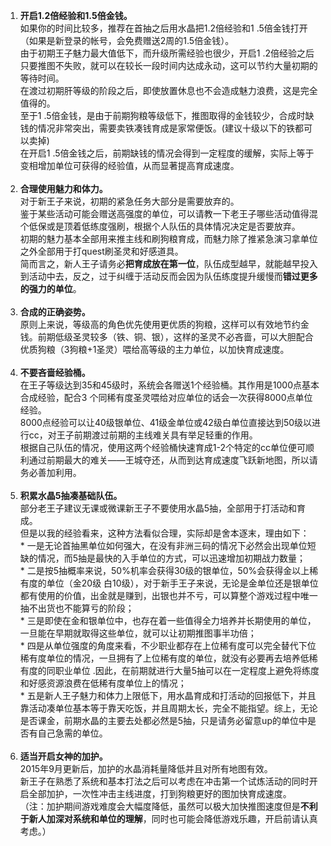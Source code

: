 1. **开启1.2倍经验和1.5倍金钱。**<br />如果你的时间比较多，推荐在首抽之后用水晶把1.2倍经验和1
.5倍金钱打开（如果是新登录的帐号，会免费赠送2周的1.5倍金钱）。<br />由于初期王子魅力最大值低下，而升级所需经验也很少，开启1
.2倍经验之后只要推图不失败，就可以在较长一段时间内达成永动，这可以节约大量初期的等待时间。<br 
/>在渡过初期肝等级的阶段之后，即使放置休息也不会造成魅力浪费，这是完全值得的。<br />至于1
.5倍金钱，是由于前期狗粮等级低下，推图取得的金钱较少，合成时缺钱的情况非常突出，需要卖铁凑钱育成是家常便饭。(建议十级以下的铁都可以卖掉)<br 
/>在开启1
.5倍金钱之后，前期缺钱的情况会得到一定程度的缓解，实际上等于变相增加单位可获得的经验值，从而显著提高育成速度。
<br /><br />
2. **合理使用魅力和体力。**<br />对于新王子来说，初期的紧急任务大部分是需要放弃的。<br 
/>鉴于某些活动可能会赠送高强度的单位，可以请教一下老王子哪些活动值得混个低保或是顶着低练度强刷，根据个人队伍的具体情况决定是否要放弃。<br 
/>初期的魅力基本全部用来推主线和刷狗粮育成，而魅力除了推紧急演习拿单位之外全部用于打quest刷圣灵和好感道具。<br 
/>简而言之，新人王子请务必**把育成放在第一位**，队伍成型越早，就能越早投入到活动中去，反之，过于纠缠于活动反而会因为队伍练度提升缓慢而**错过更多的强力的单位**。
<br /><br />
3. **合成的正确姿势。**<br 
/>原则上来说，等级高的角色优先使用更优质的狗粮，这样可以有效地节约金钱。前期低级圣灵较多（铁、铜、银），这样的圣灵不必吝啬，可以大胆配合优质狗粮（3狗粮+1圣灵）喂给高等级的主力单位，以加快育成速度。
<br /><br />
4. **不要吝啬经验桶。**<br />在王子等级达到35和45级时，系统会各赠送1个经验桶。其作用是1000点基本合成经验，配合3
个同稀有度圣灵喂给对应单位的话会一次获得8000点单位经验。<br />8000点经验可以让40级银单位、41级金单位或42级白单位直接达到50级以进行cc，对王子前期渡过前期的主线难关具有举足轻重的作用。<br />根据自己队伍的情况，使用这两个经验桶快速育成1-2个特定的cc单位便可顺利通过前期最大的难关——王城夺还，从而到达育成速度飞跃新地图，所以请务必善加利用。
<br /><br />
5. **积累水晶5抽凑基础队伍。**<br 
/>部分老王子建议无课或微课新王子不要使用水晶5抽，全部用于打活动和育成。<br 
/>但是以我的经验看来，这种方法看似合理，实际却是舍本逐末，理由如下：<br />* 
一是无论首抽黑单位如何强大，在没有非洲三码的情况下必然会出现单位短缺的情况，而5抽是最快的入手单位的方式，可以迅速增加初期战力数量；<br 
/>* 
二是按5抽概率来说，50%机率会获得30级的银单位，50%会获得金以上稀有度的单位（金20级 
白10级），对于新手王子来说，无论是金单位还是银单位都有使用的价值，出金就是赚到，出银也并不亏，可以算整个游戏过程中唯一抽不出货也不能算亏的阶段；<br 
/>* 
三是即使在金和银单位中，也存在着一些值得全力培养并长期使用的单位，一旦能在早期就取得这些单位，就可以让初期推图事半功倍；<br 
/>* 
四是从单位强度的角度来看，不少职业都存在上位稀有度可以完全替代下位稀有度单位的情况，一旦拥有了上位稀有度的单位，就没有必要再去培养低稀有度的同职业单位
.因此，在前期就进行大量5抽可以在一定程度上避免将练度和好感资源浪费在低稀有度单位上的情况；<br 
/>* 
五是新人王子魅力和体力上限低下，用水晶育成和打活动的回报低下，并且靠活动凑单位基本等于靠天吃饭，并且周期太长，完全不能指望。综上，无论是否课金，前期水晶的主要去处都必然是5抽，只是请务必留意up的单位中是否有自己急需的单位。
<br /><br />
6. **适当开启女神的加护。**<br 
/>2015年9月更新后，加护的水晶消耗量降低并且对所有地图有效。<br 
/>新王子在熟悉了系统和基本打法之后可以考虑在冲击第一个试炼活动的同时开启全部加护，一次性冲击主线进度，打到狗粮更好的图加快育成速度。<br 
/>（注：加护期间游戏难度会大幅度降低，虽然可以极大加快推图速度但是**不利于新人加深对系统和单位的理解**，同时也可能会降低游戏乐趣，开启前请认真考虑。）


